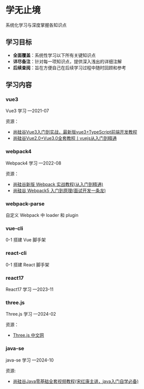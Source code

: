 # 学无止境

系统化学习与深度掌握各知识点

## 学习目标

- **全面覆盖**：系统性学习以下所有关键知识点
- **详尽备注**：针对每一项知识点，提供深入浅出的详细注解
- **后续查阅**：旨在方便自己在后续学习过程中随时回顾和参考

## 学习内容

### vue3

Vue3 学习 —2021-07

资源：

- [尚硅谷Vue3入门到实战，最新版vue3+TypeScript前端开发教程](https://www.bilibili.com/video/BV1Za4y1r7KE)
- [尚硅谷Vue2.0+Vue3.0全套教程丨vuejs从入门到精通](https://www.bilibili.com/video/BV1Zy4y1K7SH)

### webpack4

Webpack4 学习 —2022-08

资源：

- [尚硅谷新版 Webpack 实战教程(从入门到精通)](https://www.bilibili.com/video/BV1e7411j7T5)
- [尚硅谷 Webpack5 入门到原理(面试开发一条龙)](https://www.bilibili.com/video/BV14T4y1z7sw)

### webpack-parse

自定义 Webpack 中 loader 和 plugin

### vue-cli

0-1 搭建 Vue 脚手架

### react-cli

0-1 搭建 React 脚手架

### react17

React17 学习 —2023-11

### three.js

Three.js 学习 —2024-02

资源：

- [Three.js 中文网](http://www.webgl3d.cn)

### java-se

java-se 学习  —2024-10

资源:

- [尚硅谷Java零基础全套视频教程(宋红康主讲，java入门自学必备)](https://www.bilibili.com/video/BV1PY411e7J6)